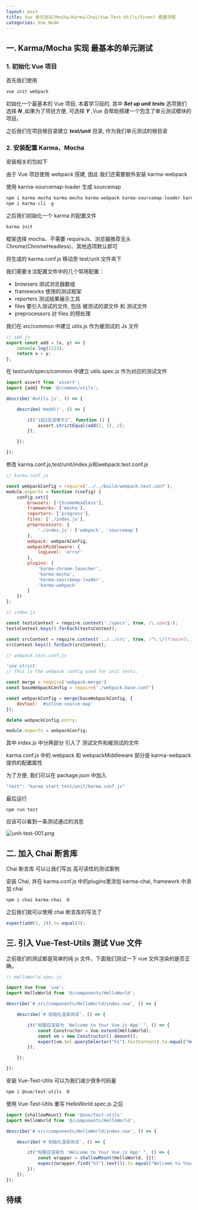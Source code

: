 ```yaml
---
layout: post
title: Vue 单元测试(Mocha/Karma/Chai/Vue-Test-Utils/Sinon) 搭建流程
categories: Vue Node
---
```


## 一. Karma/Mocha 实现 最基本的单元测试

### 1. 初始化 Vue 项目

首先我们使用

```js
vue init webpack
```

初始化一个最基本的 Vue 项目, 本着学习目的, 其中 ***Set up unit tests*** 选项我们选择 ***N*** ,如果为了项目方便, 可选择 ***Y*** ,Vue 会帮助搭建一个包含了单元测试模块的项目。

之后我们在项目根目录建立 ***test/unit*** 目录, 作为我们单元测试的根目录

### 2. 安装配置 Karma、Mocha

安装相关的包如下

由于 Vue 项目使用 webpack 搭建, 因此 我们还需要额外安装 karma-webpack

使用 karma-sourcemap-loader 生成 sourcemap

```js
npm i karma mocha karma-mocha karma-webpack karma-sourcemap-loader karma-chrome-launcher -D
npm i karma-cli -g
```

之后我们初始化一个 karma 的配置文件

```js
karma init
```

框架选择 mocha、不需要 requireJs、浏览器推荐无头Chrome(ChromeHeadless)、其他选项默认即可

将生成的 karma.conf.js 移动至 test/unit 文件夹下

我们需要关注配置文件中的几个常用配置：
- browsers 测试浏览器数组
- frameworks 使用的测试框架
- reporters 测试结果展示工具
- files 要引入测试的文件, 包括 被测试的源文件 和 测试文件
- preprocessors 对 files 的预处理

我们在 src/common 中建立 utils.js 作为被测试的 Js 文件

```js
// add.js
export const add = (x, y) => {
    console.log(1123);
    return x + y;
};
```

在 test/unit/specs/common 中建立 utils.spec.js 作为对应的测试文件

```js
import assert from 'assert';
import {add} from '@/common/utils';

describe('#utils.js', () => {

    describe('#add()', () => {

        it("1加1应该等于2", function () {
            assert.strictEqual(add(1, 1), 2);
        });

    });

});
```

修改 karma.conf.js,test/unit/index.js和webpack.test.conf.js

```js
// karma.conf.js

const webpackConfig = require('../../build/webpack.test.conf');
module.exports = function (config) {
    config.set({
        browsers: ['ChromeHeadless'],
        frameworks: ['mocha'],
        reporters: ['progress'],
        files: ['./index.js'],
        preprocessors: {
            './index.js': ['webpack', 'sourcemap']
        },
        webpack: webpackConfig,
        webpackMiddleware: {
            logLevel: 'error'
        },
        plugins: [
            'karma-chrome-launcher',
            'karma-mocha',
            'karma-sourcemap-loader',
            'karma-webpack'
        ]
    })
};
```

```js
// index.js

const testsContext = require.context('./specs', true, /\.spec$/);
testsContext.keys().forEach(testsContext);

const srcContext = require.context('../../src', true, /^\.\/(?!main(\.js)?$)/);
srcContext.keys().forEach(srcContext);
```

```js
// webpack.test.conf.js

'use strict'
// This is the webpack config used for unit tests.

const merge = require('webpack-merge')
const baseWebpackConfig = require('./webpack.base.conf')

const webpackConfig = merge(baseWebpackConfig, {
    devtool: '#inline-source-map'
});

delete webpackConfig.entry;

module.exports = webpackConfig;

```

其中 index.js 中分两部分 引入了 测试文件和被测试的文件

karma.conf.js 中的 webpack 和 webpackMiddleware 部分是 karma-webpack 提供的配置属性

为了方便, 我们可以在 package.json 中加入

```js
"test": "karma start test/unit/karma.conf.js"
```

最后运行

```
npm run test
```

应该可以看到一条测试通过的消息

![unit-test-001.png](https://geminate.github.io/assets/images/2018/unit-test-001.png)

## 二. 加入 Chai 断言库
Chai 断言库 可以让我们写出 高可读性的测试案例

安装 Chai, 并在 karma.conf.js 中的plugins里添加 karma-chai, framework 中添加 chai
```js
npm i chai karma-chai -D
```

之后我们就可以使用 chai 断言库的写法了
```js
expect(add(1, 1)).to.equal(2);
```

## 三. 引入 Vue-Test-Utils 测试 Vue 文件

之前我们的测试都是简单的纯 js 文件，下面我们测试一下 vue 文件渲染的是否正确。

```js
// HelloWorld.spec.js

import Vue from 'vue';
import HelloWorld from '@/components/HelloWorld';

describe('# src/components/HelloWorld/index.vue', () => {

    describe('# 初始化渲染测试', () => {

        it("标题应渲染为 'Welcome to Your Vue.js App' ", () => {
            const Constructor = Vue.extend(HelloWorld);
            const vm = new Constructor().$mount();
            expect(vm.$el.querySelector("h1").textContent).to.equal("Welcome to Your Vue.js App")
        });

    });

});
```

安装 Vue-Test-Utils 可以为我们减少很多代码量
```js
npm i @vue/test-utils -D
```
使用 Vue-Test-Utils 重写 HelloWorld.spec.js 之后
```js
import {shallowMount} from '@vue/test-utils'
import HelloWorld from '@/components/HelloWorld';

describe('# src/components/HelloWorld/index.vue', () => {

    describe('# 初始化渲染测试', () => {

        it("标题应渲染为 'Welcome to Your Vue.js App' ", () => {
            const wrapper = shallowMount(HelloWorld, {});
            expect(wrapper.find("h1").text()).to.equal("Welcome to Your Vue.js App")
        });
    });
});
```

## 待续




